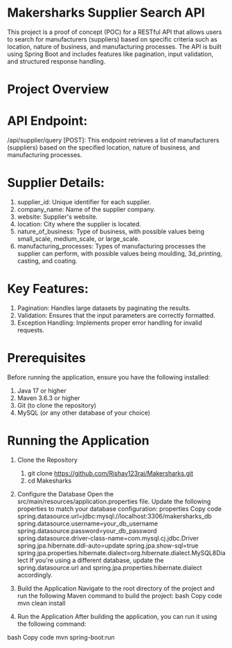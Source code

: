 # Makersharks Supplier Search API
This project is a proof of concept (POC) for a RESTful API that allows users to search for manufacturers (suppliers) based on specific criteria such as location, 
nature of business, and manufacturing processes. The API is built using Spring Boot and includes features like pagination, input validation, and structured response handling.

# Project Overview
# API Endpoint:
/api/supplier/query [POST]: This endpoint retrieves a list of manufacturers (suppliers) based on the specified location, nature of business, and manufacturing processes.

# Supplier Details:
1. supplier_id: Unique identifier for each supplier.
2. company_name: Name of the supplier company.
3. website: Supplier's website.
4. location: City where the supplier is located.
5. nature_of_business: Type of business, with possible values being small_scale, medium_scale, or large_scale.
6. manufacturing_processes: Types of manufacturing processes the supplier can perform, with possible values being moulding, 3d_printing, casting, and coating.

# Key Features:
1. Pagination: Handles large datasets by paginating the results.
2. Validation: Ensures that the input parameters are correctly formatted.
3. Exception Handling: Implements proper error handling for invalid requests.

# Prerequisites
Before running the application, ensure you have the following installed:
1. Java 17 or higher
2. Maven 3.6.3 or higher
3. Git (to clone the repository)
4. MySQL (or any other database of your choice)

# Running the Application
1. Clone the Repository
   1. git clone https://github.com/Rishav123raj/Makersharks.git
   2. cd Makesharks
   
2. Configure the Database
  Open the src/main/resources/application.properties file.
  Update the following properties to match your database configuration:
  properties
  Copy code
  spring.datasource.url=jdbc:mysql://localhost:3306/makersharks_db
  spring.datasource.username=your_db_username
  spring.datasource.password=your_db_password
  spring.datasource.driver-class-name=com.mysql.cj.jdbc.Driver
  spring.jpa.hibernate.ddl-auto=update
  spring.jpa.show-sql=true
  spring.jpa.properties.hibernate.dialect=org.hibernate.dialect.MySQL8Dialect
If you're using a different database, update the spring.datasource.url and spring.jpa.properties.hibernate.dialect accordingly.

3. Build the Application
Navigate to the root directory of the project and run the following Maven command to build the project:
bash
Copy code
mvn clean install

4. Run the Application
After building the application, you can run it using the following command:

bash
Copy code
mvn spring-boot:run
